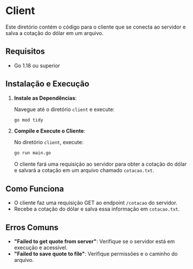 # Client

Este diretório contém o código para o cliente que se conecta ao servidor e salva a cotação do dólar em um arquivo.


## Requisitos

- Go 1.18 ou superior

## Instalação e Execução

1. **Instale as Dependências**:

   Navegue até o diretório `client` e execute:

   ```sh
   go mod tidy
   ```

2. **Compile e Execute o Cliente**:

   No diretório `client`, execute:

   ```sh
   go run main.go
   ```

   O cliente fará uma requisição ao servidor para obter a cotação do dólar e salvará a cotação em um arquivo chamado `cotacao.txt`.

## Como Funciona

- O cliente faz uma requisição GET ao endpoint `/cotacao` do servidor.
- Recebe a cotação do dólar e salva essa informação em `cotacao.txt`.

## Erros Comuns

- **"Failed to get quote from server"**: Verifique se o servidor está em execução e acessível.
- **"Failed to save quote to file"**: Verifique permissões e o caminho do arquivo.